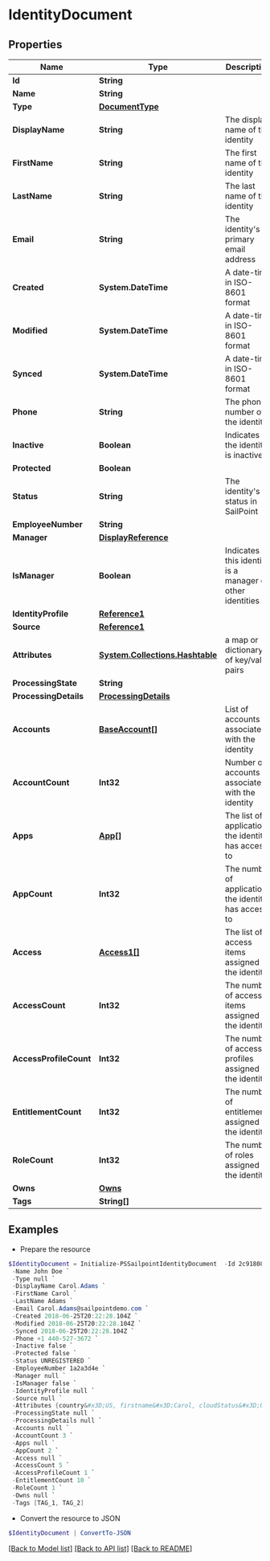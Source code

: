 # IdentityDocument
## Properties

Name | Type | Description | Notes
------------ | ------------- | ------------- | -------------
**Id** | **String** |  | 
**Name** | **String** |  | 
**Type** | [**DocumentType**](DocumentType.md) |  | 
**DisplayName** | **String** | The display name of the identity | [optional] 
**FirstName** | **String** | The first name of the identity | [optional] 
**LastName** | **String** | The last name of the identity | [optional] 
**Email** | **String** | The identity&#39;s primary email address | [optional] 
**Created** | **System.DateTime** | A date-time in ISO-8601 format | [optional] 
**Modified** | **System.DateTime** | A date-time in ISO-8601 format | [optional] 
**Synced** | **System.DateTime** | A date-time in ISO-8601 format | [optional] 
**Phone** | **String** | The phone number of the identity | [optional] 
**Inactive** | **Boolean** | Indicates if the identity is inactive | [optional] 
**Protected** | **Boolean** |  | [optional] 
**Status** | **String** | The identity&#39;s status in SailPoint | [optional] 
**EmployeeNumber** | **String** |  | [optional] 
**Manager** | [**DisplayReference**](DisplayReference.md) |  | [optional] 
**IsManager** | **Boolean** | Indicates if this identity is a manager of other identities | [optional] 
**IdentityProfile** | [**Reference1**](Reference1.md) |  | [optional] 
**Source** | [**Reference1**](Reference1.md) |  | [optional] 
**Attributes** | [**System.Collections.Hashtable**](AnyType.md) | a map or dictionary of key/value pairs | [optional] 
**ProcessingState** | **String** |  | [optional] 
**ProcessingDetails** | [**ProcessingDetails**](ProcessingDetails.md) |  | [optional] 
**Accounts** | [**BaseAccount[]**](BaseAccount.md) | List of accounts associated with the identity | [optional] 
**AccountCount** | **Int32** | Number of accounts associated with the identity | [optional] 
**Apps** | [**App[]**](App.md) | The list of applications the identity has access to | [optional] 
**AppCount** | **Int32** | The number of applications the identity has access to | [optional] 
**Access** | [**Access1[]**](Access1.md) | The list of access items assigned to the identity | [optional] 
**AccessCount** | **Int32** | The number of access items assigned to the identity | [optional] 
**AccessProfileCount** | **Int32** | The number of access profiles assigned to the identity | [optional] 
**EntitlementCount** | **Int32** | The number of entitlements assigned to the identity | [optional] 
**RoleCount** | **Int32** | The number of roles assigned to the identity | [optional] 
**Owns** | [**Owns**](Owns.md) |  | [optional] 
**Tags** | **String[]** |  | [optional] 

## Examples

- Prepare the resource
```powershell
$IdentityDocument = Initialize-PSSailpointIdentityDocument  -Id 2c91808568c529c60168cca6f90c1313 `
 -Name John Doe `
 -Type null `
 -DisplayName Carol.Adams `
 -FirstName Carol `
 -LastName Adams `
 -Email Carol.Adams@sailpointdemo.com `
 -Created 2018-06-25T20:22:28.104Z `
 -Modified 2018-06-25T20:22:28.104Z `
 -Synced 2018-06-25T20:22:28.104Z `
 -Phone +1 440-527-3672 `
 -Inactive false `
 -Protected false `
 -Status UNREGISTERED `
 -EmployeeNumber 1a2a3d4e `
 -Manager null `
 -IsManager false `
 -IdentityProfile null `
 -Source null `
 -Attributes {country&#x3D;US, firstname&#x3D;Carol, cloudStatus&#x3D;UNREGISTERED} `
 -ProcessingState null `
 -ProcessingDetails null `
 -Accounts null `
 -AccountCount 3 `
 -Apps null `
 -AppCount 2 `
 -Access null `
 -AccessCount 5 `
 -AccessProfileCount 1 `
 -EntitlementCount 10 `
 -RoleCount 1 `
 -Owns null `
 -Tags [TAG_1, TAG_2]
```

- Convert the resource to JSON
```powershell
$IdentityDocument | ConvertTo-JSON
```

[[Back to Model list]](../README.md#documentation-for-models) [[Back to API list]](../README.md#documentation-for-api-endpoints) [[Back to README]](../README.md)

